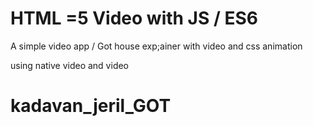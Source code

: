 # HTML =5 Video with JS / ES6
A simple video app / Got house exp;ainer with video and css animation

using native video and video
# kadavan_jeril_GOT